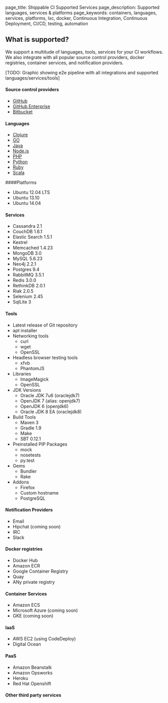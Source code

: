 page_title: Shippable CI Supported Services
page_description: Supported languages, services & platforms
page_keywords: containers, languages, services, platforms, lxc, docker, Continuous Integration, Continuous Deployment, CI/CD, testing, automation

## What is supported?

We support a multitude of languages, tools, services for your CI workflows. We also integrate with all popular source control providers, docker registries, container services, and notification providers.


[TODO: Graphic showing e2e pipeline with all integrations and supported languages/services/tools]


#### Source control providers
-  [GitHub](www.github.con)
-  [GitHub Enterprise](enterprise.github.com)
-  [Bitbucket](www.bitbucket.org)

#### Languages

-  [Clojure](languages/#clojure)
-  [GO](languages/#go)
-  [Java](languages/#java)
-  [Node.js](languages/#node)
-  [PHP](languages/#php)
-  [Python](languages/#python)
-  [Ruby](languages/#ruby)
-  [Scala](languages/#scala)

####Platforms
-  Ubuntu 12.04 LTS
-  Ubuntu 13.10
-  Ubuntu 14.04

#### Services
-  Cassandra 2.1
-  CouchDB 1.6.1
-  Elastic Search 1.5.1
-  Kestrel 
-  Memcached 1.4.23
-  MongoDB 3.0
-  MySQL 5.6.23
-  Neo4j 2.2.1
-  Postgres 9.4
-  RabbitMQ 3.5.1
-  Redis 3.0.0
-  RethinkDB 2.0.1
-  Riak 2.0.5
-  Selenium 2.45
-  SqlLite 3

#### Tools
-   Latest release of Git repository
-   apt installer
-   Networking tools
    -   curl
    -   wget
    -   OpenSSL
-   Headless browser testing tools
    -   xfvb
    -   PhantomJS
-   Libraries
    -   ImageMagick
    -   OpenSSL
-   JDK Versions
    -   Oracle JDK 7u6 (oraclejdk7)
    -   OpenJDK 7 (alias: openjdk7)
    -   OpenJDK 6 (openjdk6)
    -   Oracle JDK 8 EA (oraclejdk8)
-   Build Tools
    -   Maven 3
    -   Gradle 1.9
    -   Make
    -   SBT 0.12.1
-   Preinstalled PIP Packages
    -   mock
    -   nosetests
    -   py.test
-   Gems
    -   Bundler
    -   Rake
-   Addons
    -   Firefox
    -   Custom hostname
    -   PostgreSQL


#### Notification Providers
- Email
- Hipchat (coming soon)
- IRC
- Slack

#### Docker registries
- Docker Hub
- Amazon ECR
- Google Container Registry
- Quay
- ANy private registry

#### Container Services
- Amazon ECS
- Microsoft Azure (coming soon)
- GKE (coming soon)

#### IaaS
- AWS EC2 (using CodeDeploy)
- Digital Ocean

#### PaaS
- Amazon Beanstalk
- Amazon Opsworks
- Heroku
- Red Hat Openshift

#### Other third party services
